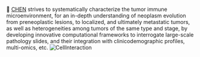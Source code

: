 :dart: [CHEN](http://cpathology.com) strives to systematically characterize the tumor immune microenvironment, for an in-depth understanding of neoplasm evolution from preneoplastic lesions, to localized, and ultimately metastatic tumors, as well as heterogeneities among tumors of the same type and stage, by developing innovative computational frameworks to interrogate large-scale pathology slides, and their integration with clinicodemographic profiles, multi-omics, etc.
![CellInteraction](https://github.com/cpathology/.github/assets/32883033/d961f953-c87d-4f1c-b17f-0844ff572ab1)

